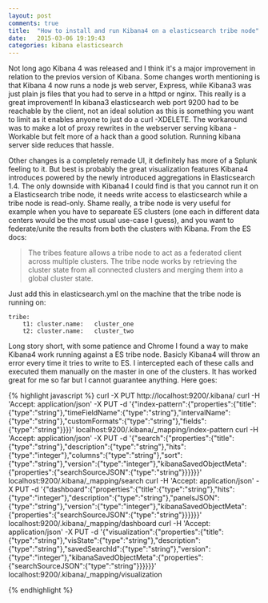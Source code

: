 ```yaml
---
layout: post
comments: true
title:  "How to install and run Kibana4 on a elasticsearch tribe node"
date:   2015-03-06 19:19:43
categories: kibana elasticsearch
---
```


Not long ago Kibana 4 was released and I think it's a major improvement in relation to the previos version of Kibana. Some changes worth mentioning is that Kibana 4 now runs a node js web server, Express, while Kibana3 was just plain js files that you had to serve in a httpd or nginx. This really is a great improvement! In kibana3 elasticsearch web port 9200 had to be reachable by the client, not an ideal solution as this is something you want to limit as it enables anyone to just do a curl -XDELETE. The workaround was to make a lot of proxy rewrites in the webserver serving kibana - Workable but felt more of a hack than a good solution. Running kibana server side reduces that hassle. <!-- more -->

Other changes is a completely remade UI, it definitely has more of a Splunk feeling to it. But best is probably the great visualization features Kibana4 introduces powered by the newly introduced aggregations in Elasticsearch 1.4. The only downside with Kibana4 I could find is that you cannot run it on a Elasticsearch tribe node, it needs write access to elasticsearch while a tribe node is read-only. Shame really, a tribe node is very useful for example when you have to separeate ES clusters (one each in different data centers would be the most usual use-case I guess), and you want to federate/unite the results from both the clusters with Kibana. From the ES docs:

> The tribes feature allows a tribe node to act as a federated client across multiple clusters. The tribe node works by retrieving the cluster state from all connected clusters and merging them into a global cluster state.

Just add this in elasticsearch.yml on the machine that the tribe node is running on:

```
tribe:
    t1: cluster.name:   cluster_one
    t2: cluster.name:   cluster_two
```


Long story short, with some patience and Chrome I found a way to make Kibana4 work running against a ES tribe node. Basicly Kibana4 will throw an error every time it tries to write to ES. I intercepted each of these calls and executed them manually on the master in one of the clusters. It has worked great for me so far but I cannot guarantee anything. Here goes:

{% highlight javascript %}
curl -X PUT http://localhost:9200/.kibana/
curl -H 'Accept: application/json' -X PUT -d '{"index-pattern":{"properties":{"title":{"type":"string"},"timeFieldName":{"type":"string"},"intervalName":{"type":"string"},"customFormats":{"type":"string"},"fields":{"type":"string"}}}}' localhost:9200/.kibana/_mapping/index-pattern
curl -H 'Accept: application/json' -X PUT -d '{"search":{"properties":{"title":{"type":"string"},"description":{"type":"string"},"hits":{"type":"integer"},"columns":{"type":"string"},"sort":{"type":"string"},"version":{"type":"integer"},"kibanaSavedObjectMeta":{"properties":{"searchSourceJSON":{"type":"string"}}}}}}' localhost:9200/.kibana/_mapping/search
curl -H 'Accept: application/json' -X PUT -d '{"dashboard":{"properties":{"title":{"type":"string"},"hits":{"type":"integer"},"description":{"type":"string"},"panelsJSON":{"type":"string"},"version":{"type":"integer"},"kibanaSavedObjectMeta":{"properties":{"searchSourceJSON":{"type":"string"}}}}}}' localhost:9200/.kibana/_mapping/dashboard
curl -H 'Accept: application/json' -X PUT -d '{"visualization":{"properties":{"title":{"type":"string"},"visState":{"type":"string"},"description":{"type":"string"},"savedSearchId":{"type":"string"},"version":{"type":"integer"},"kibanaSavedObjectMeta":{"properties":{"searchSourceJSON":{"type":"string"}}}}}}' localhost:9200/.kibana/_mapping/visualization

{% endhighlight  %}
